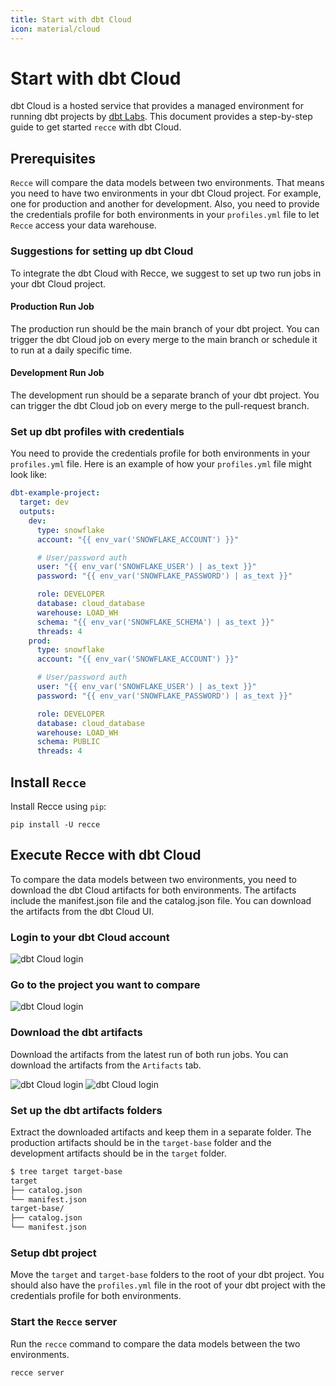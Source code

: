```yaml
---
title: Start with dbt Cloud
icon: material/cloud
---
```


# Start with dbt Cloud

dbt Cloud is a hosted service that provides a managed environment for running dbt projects by [dbt Labs](https://docs.getdbt.com/docs/cloud/about-cloud/dbt-cloud-features). This document provides a step-by-step guide to get started `recce` with dbt Cloud.

## Prerequisites

`Recce` will compare the data models between two environments. That means you need to have two environments in your dbt Cloud project. For example, one for production and another for development.
Also, you need to provide the credentials profile for both environments in your `profiles.yml` file to let `Recce` access your data warehouse.

### Suggestions for setting up dbt Cloud

To integrate the dbt Cloud with Recce, we suggest to set up two run jobs in your dbt Cloud project.

#### Production Run Job

The production run should be the main branch of your dbt project. You can trigger the dbt Cloud job on every merge to the main branch or schedule it to run at a daily specific time.

#### Development Run Job

The development run should be a separate branch of your dbt project. You can trigger the dbt Cloud job on every merge to the pull-request branch.

### Set up dbt profiles with credentials

You need to provide the credentials profile for both environments in your `profiles.yml` file. Here is an example of how your `profiles.yml` file might look like:

```yaml
dbt-example-project:
  target: dev
  outputs:
    dev:
      type: snowflake
      account: "{{ env_var('SNOWFLAKE_ACCOUNT') }}"

      # User/password auth
      user: "{{ env_var('SNOWFLAKE_USER') | as_text }}"
      password: "{{ env_var('SNOWFLAKE_PASSWORD') | as_text }}"

      role: DEVELOPER
      database: cloud_database
      warehouse: LOAD_WH
      schema: "{{ env_var('SNOWFLAKE_SCHEMA') | as_text }}"
      threads: 4
    prod:
      type: snowflake
      account: "{{ env_var('SNOWFLAKE_ACCOUNT') }}"

      # User/password auth
      user: "{{ env_var('SNOWFLAKE_USER') | as_text }}"
      password: "{{ env_var('SNOWFLAKE_PASSWORD') | as_text }}"

      role: DEVELOPER
      database: cloud_database
      warehouse: LOAD_WH
      schema: PUBLIC
      threads: 4
```

## Install `Recce`

Install Recce using `pip`:

```shell
pip install -U recce
```

## Execute Recce with dbt Cloud

To compare the data models between two environments, you need to download the dbt Cloud artifacts for both environments. The artifacts include the manifest.json file and the catalog.json file. You can download the artifacts from the dbt Cloud UI.

### Login to your dbt Cloud account

![dbt Cloud login](assets/images/dbt-cloud/login-dbt-cloud.png)

### Go to the project you want to compare

![dbt Cloud login](assets/images/dbt-cloud/select-run-job.png)

### Download the dbt artifacts

Download the artifacts from the latest run of both run jobs. You can download the artifacts from the `Artifacts` tab.

![dbt Cloud login](assets/images/dbt-cloud/prod-artifacts.png)
![dbt Cloud login](assets/images/dbt-cloud/dev-artifacts.png)

### Set up the dbt artifacts folders

Extract the downloaded artifacts and keep them in a separate folder. The production artifacts should be in the `target-base` folder and the development artifacts should be in the `target` folder.

```bash
$ tree target target-base
target
├── catalog.json
└── manifest.json
target-base/
├── catalog.json
└── manifest.json
```

### Setup dbt project

Move the `target` and `target-base` folders to the root of your dbt project.
You should also have the `profiles.yml` file in the root of your dbt project with the credentials profile for both environments.

### Start the `Recce` server

Run the `recce` command to compare the data models between the two environments.

```shell
recce server
```
